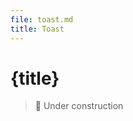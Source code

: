 ```yaml
---
file: toast.md
title: Toast
---
```


<script>
    import {Button} from '$lib'
</script>

# {title}

> 🚧 Under construction
